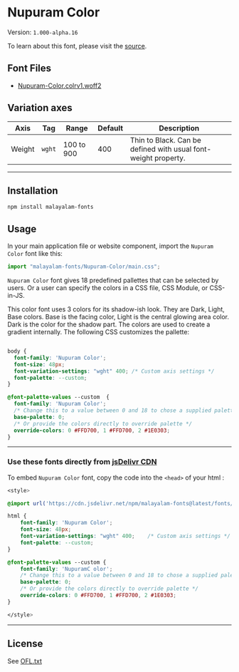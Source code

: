 # Nupuram Color

Version: `1.000-alpha.16`

To learn about this font, please visit the [source](https://gitlab.com/smc/fonts/Nupuram).

## Font Files

* [Nupuram-Color.colrv1.woff2](Nupuram-Color.colrv1.woff2)

## Variation axes

| Axis       | Tag    | Range        | Default | Description                                                     |
| ---------- | ------ | ------------ | ------- | --------------------------------------------------------------- |
| Weight  | `wght` | 100 to 900       | 400       | Thin to Black. Can be defined with usual font-weight property. 

---

## Installation

```shell
npm install malayalam-fonts
```
## Usage

In your main application file or website component, import the `Nupuram Color` font like this:

```javascript
import "malayalam-fonts/Nupuram-Color/main.css";
```
`Nupuram Color` font gives 18 predefined pallettes that can be selected by users. Or a user can specify the colors in a CSS file, CSS Module, or CSS-in-JS.

This color font uses 3 colors for its shadow-ish look. They are Dark, Light, Base colors. Base is the facing color, Light is the central glowing area color. Dark is the color for the shadow part. The colors are used to create a gradient internally.
The following CSS customizes the pallette:

```css

body {
  font-family: 'Nupuram Color';
  font-size: 48px;
  font-variation-settings: "wght" 400; /* Custom axis settings */
  font-palette: --custom;
}

@font-palette-values --custom  {
  font-family: 'Nupuram Color';
  /* Change this to a value between 0 and 18 to chose a supplied palette. */
  base-palette: 0;
  /* Or provide the colors directly to override palette */
  override-colors: 0 #FFD700, 1 #FFD700, 2 #1E0303;
}

```
---

### Use these fonts directly from [jsDelivr CDN](https://www.jsdelivr.com/package/npm/malayalam-fonts)

To embed `Nupuram Color` font, copy the code into the `<head>` of your html :

````css
<style>

@import url('https://cdn.jsdelivr.net/npm/malayalam-fonts@latest/fonts/Nupuram-Color/main.min.css');

html {
	font-family: 'Nupuram Color';
	font-size: 48px;
	font-variation-settings: "wght" 400;	/* Custom axis settings */
	font-palette: --custom;
}

@font-palette-values --custom {
	font-family: 'NupuramC olor';
	/* Change this to a value between 0 and 18 to chose a supplied palette. */
	base-palette: 0;
	/* Or provide the colors directly to override palette */
	override-colors: 0 #FFD700, 1 #FFD700, 2 #1E0303;
}

</style>
````
---
## License

See [OFL.txt](OFL.txt)